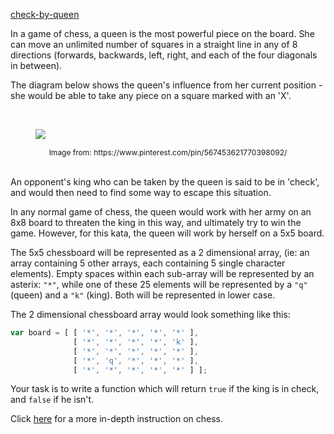 [check-by-queen](https://www.codewars.com/kata/5a1cae0832b8b99e2900000c)

In a game of chess, a queen is the most powerful piece on the board. She can move an unlimited number of squares in a straight line in any of 8 directions (forwards, backwards, left, right, and each of the four diagonals in between).

The diagram below shows the queen's influence from her current position - she would be able to take any piece on a square marked with an 'X'.

<br>
<figure>
<img style="display:block; margin:auto;" src="https://s-media-cache-ak0.pinimg.com/originals/57/7f/04/577f04f3bd21238fd74626155968aeca.jpg">
</figure>

<figcaption style="text-align:center; font-size:12px;">
  Image from: https://www.pinterest.com/pin/567453621770398092/
</figcaption>
<br>

An opponent's king who can be taken by the queen is said to be in 'check', and would then need to find some way to escape this situation.

In any normal game of chess, the queen would work with her army on an 8x8 board to threaten the king in this way, and ultimately try to win the game. However, for this kata, the queen will work by herself on a 5x5 board.

The 5x5 chessboard will be represented as a 2 dimensional array, (ie: an array containing 5 other arrays, each containing 5 single character elements). Empty spaces within each sub-array will be represented by an asterix: ```"*"```, while one of these 25 elements will be represented by a ```"q"``` (queen) and a ```"k"``` (king). Both will be represented in lower case.

The 2 dimensional chessboard array would look something like this:
```javascript
var board = [ [ '*', '*', '*', '*', '*' ],
              [ '*', '*', '*', '*', 'k' ],
              [ '*', '*', '*', '*', '*' ],
              [ '*', 'q', '*', '*', '*' ],
              [ '*', '*', '*', '*', '*' ] ];
```
Your task is to write a function which will return ```true``` if the king is in check, and ```false``` if he isn't.

Click <a href="https://en.wikipedia.org/wiki/Chess">here</a> for a more in-depth instruction on chess.





